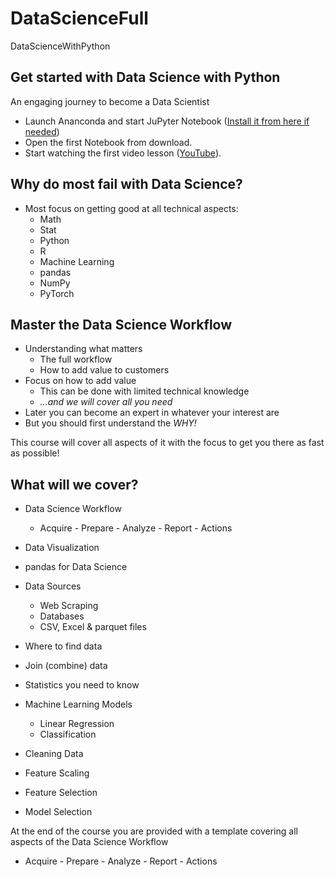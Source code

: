 # DataScienceFull
 DataScienceWithPython

## Get started with Data Science with Python
An engaging journey to become a Data Scientist

- Launch Ananconda and start JuPyter Notebook ([Install it from here if needed](https://www.anaconda.com/products/individual))
- Open the first Notebook from download.
- Start watching the first video lesson ([YouTube](https://localhost)).

## Why do most fail with Data Science?
- Most focus on getting good at all technical aspects:
  - Math
  - Stat
  - Python
  - R
  - Machine Learning
  - pandas
  - NumPy
  - PyTorch


## Master the Data Science Workflow

- Understanding what matters
  - The full workflow
  - How to add value to customers
- Focus on how to add value
  - This can be done with limited technical knowledge
  - *...and we will cover all you need*
- Later you can become an expert in whatever your interest are
- But you should first understand the *WHY!*

This course will cover all aspects of it with the focus to get you there as fast as possible!

## What will we cover?
- Data Science Workflow
  - Acquire - Prepare - Analyze - Report - Actions
- Data Visualization
- pandas for Data Science
- Data Sources
  - Web Scraping
  - Databases
  - CSV, Excel & parquet files
- Where to find data
- Join (combine) data
- Statistics you need to know
- Machine Learning Models
  - Linear Regression
  - Classification
 
- Cleaning Data
- Feature Scaling
- Feature Selection
- Model Selection

At the end of the course you are provided with a template covering all aspects of the Data Science Workflow
- Acquire - Prepare - Analyze - Report - Actions
